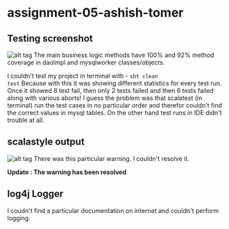 # assignment-05-ashish-tomer

## Testing screenshot

![alt tag](https://raw.githubusercontent.com/ashishknoldus/assignment-05-ashish-tomer/master/scalaTestResult.png)
The main business logic methods have 100% and 92% method coverage in daoImpl and mysqlworker classes/objects.

I couldn't test my project in terminal with - <code>sbt clean test</code>
Because with this it was showing different statistics for every test run. Once it showed 8 test fail, then only 2 tests failed and then 6 tests failed along with various aborts!
I guess the problem was that scalatest (in terminal) run the test cases in no particular order and therefor couldn't find the correct values in mysql tables. On the other hand test runs in IDE didn't trouble at all.

## scalastyle output

![alt tag](https://raw.githubusercontent.com/ashishknoldus/assignment-05-ashish-tomer/master/scalaStyle.png)
There was this particular warning. I couldn't resolve it.

<b>Update : The warning has been resolved</b>

## log4j Logger

I coudn't find a particular documentation on internet and couldn't perform logging.
